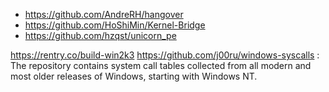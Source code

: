 - https://github.com/AndreRH/hangover
- https://github.com/HoShiMin/Kernel-Bridge
- https://github.com/hzqst/unicorn_pe

https://rentry.co/build-win2k3
https://github.com/j00ru/windows-syscalls : The repository contains system call tables collected from all modern and most older releases of Windows, starting with Windows NT.

